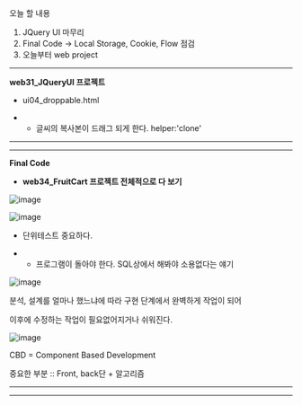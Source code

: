 오늘 할 내용

1. JQuery UI 마무리
2. Final Code → Local Storage, Cookie, Flow 점검
3. 오늘부터 web project

------

**web31_JQueryUI 프로젝트**

- ui04_droppable.html

- - 글씨의 복사본이 드래그 되게 한다. helper:'clone'

------

------

**Final Code**

- **web34_FruitCart 프로젝트 전체적으로 다 보기**

![image](https://user-images.githubusercontent.com/78403443/115353570-a27a9700-a1f3-11eb-8393-7c398581a7e5.png)

![image](https://user-images.githubusercontent.com/78403443/115353601-ac03ff00-a1f3-11eb-96dc-7975f27fb820.png)

- 단위테스트 중요하다.

- - 프로그램이 돌아야 한다. SQL상에서 해봐야 소용없다는 얘기



![image](https://user-images.githubusercontent.com/78403443/115353641-b9b98480-a1f3-11eb-84ca-cddb0220e0cc.png)

분석, 설계를 얼마나 했느냐에 따라 구현 단계에서 완벽하게 작업이 되어

이후에 수정하는 작업이 필요없어지거나 쉬워진다. 



![image](https://user-images.githubusercontent.com/78403443/115353709-cb029100-a1f3-11eb-8da7-fa1cf41f882a.png)

CBD = Component Based Development



중요한 부분 :: Front, back단 + 알고리즘

---

---

